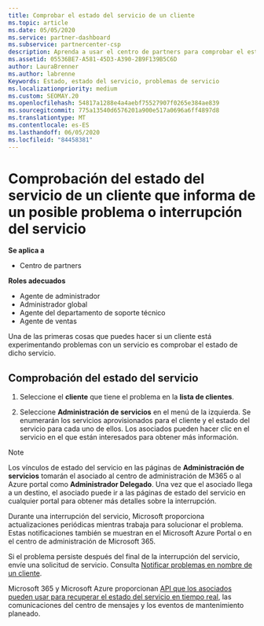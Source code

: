 ```yaml
---
title: Comprobar el estado del servicio de un cliente
ms.topic: article
ms.date: 05/05/2020
ms.service: partner-dashboard
ms.subservice: partnercenter-csp
description: Aprenda a usar el centro de partners para comprobar el estado del servicio de un cliente cuando se produzca un problema con un servicio.
ms.assetid: 05536BE7-A581-45D3-A390-2B9F139B5C6D
author: LauraBrenner
ms.author: labrenne
Keywords: Estado, estado del servicio, problemas de servicio
ms.localizationpriority: medium
ms.custom: SEOMAY.20
ms.openlocfilehash: 54817a1288e4a4aebf75527907f0265e384ae839
ms.sourcegitcommit: 775a13540d6576201a900e517a0696a6ff4897d8
ms.translationtype: MT
ms.contentlocale: es-ES
ms.lasthandoff: 06/05/2020
ms.locfileid: "84458381"
---
```

# <a name="check-service-health-for-a-customer-reporting-a-potential-service-problem-or-outage"></a>Comprobación del estado del servicio de un cliente que informa de un posible problema o interrupción del servicio

**Se aplica a**

- Centro de partners

**Roles adecuados**

- Agente de administrador
- Administrador global
- Agente del departamento de soporte técnico
- Agente de ventas

Una de las primeras cosas que puedes hacer si un cliente está experimentando problemas con un servicio es comprobar el estado de dicho servicio. 

## <a name="check-service-health"></a>Comprobación del estado del servicio

1. Seleccione el **cliente** que tiene el problema en la **lista de clientes**.

2. Seleccione **Administración de servicios** en el menú de la izquierda. Se enumerarán los servicios aprovisionados para el cliente y el estado del servicio para cada uno de ellos. Los asociados pueden hacer clic en el servicio en el que están interesados para obtener más información. 

>[!NOTE] 
> Los vínculos de estado del servicio en las páginas de **Administración de servicios** tomarán el asociado al centro de administración de M365 o al Azure portal como **Administrador Delegado**. Una vez que el asociado llega a un destino, el asociado puede ir a las páginas de estado del servicio en cualquier portal para obtener más detalles sobre la interrupción.
 
Durante una interrupción del servicio, Microsoft proporciona actualizaciones periódicas mientras trabaja para solucionar el problema. Estas notificaciones también se muestran en el Microsoft Azure Portal o en el centro de administración de Microsoft 365.

Si el problema persiste después del final de la interrupción del servicio, envíe una solicitud de servicio. Consulta [Notificar problemas en nombre de un cliente](report-problems-on-behalf-of-a-customer.md).

Microsoft 365 y Microsoft Azure proporcionan [API que los asociados pueden usar para recuperar el estado del servicio en tiempo real](get-automated-service-notifications-with-our-apis.md), las comunicaciones del centro de mensajes y los eventos de mantenimiento planeado.

 


